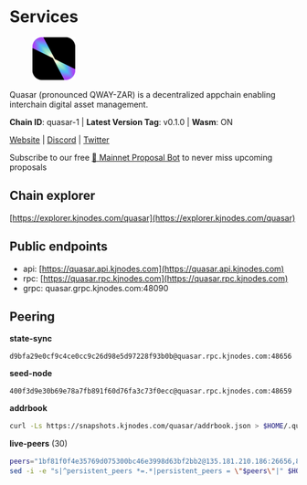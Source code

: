 # Services

<figure><img src="https://raw.githubusercontent.com/kj89/cosmos-images/main/logos/quasar.png" alt=""><figcaption></figcaption></figure>

Quasar (pronounced QWAY-ZAR) is a decentralized  appchain enabling interchain digital asset management.

**Chain ID**: quasar-1 | **Latest Version Tag**: v0.1.0 | **Wasm**: ON

[Website](https://www.quasar.fi) | [Discord](https://discord.gg/quasarfi) | [Twitter](https://twitter.com/QuasarFi)



Subscribe to our free [🤖 Mainnet Proposal Bot](https://t.me/kjnodes_proposal_bot) to never miss upcoming proposals


## Chain explorer
[https://explorer.kjnodes.com/quasar](https://explorer.kjnodes.com/quasar)

## Public endpoints

* api: [https://quasar.api.kjnodes.com](https://quasar.api.kjnodes.com)
* rpc: [https://quasar.rpc.kjnodes.com](https://quasar.rpc.kjnodes.com)
* grpc: quasar.grpc.kjnodes.com:48090

## Peering

**state-sync**

```text
d9bfa29e0cf9c4ce0cc9c26d98e5d97228f93b0b@quasar.rpc.kjnodes.com:48656
```

**seed-node**

```text
400f3d9e30b69e78a7fb891f60d76fa3c73f0ecc@quasar.rpc.kjnodes.com:48659
```

**addrbook**
```bash
curl -Ls https://snapshots.kjnodes.com/quasar/addrbook.json > $HOME/.quasarnode/config/addrbook.json
```

**live-peers** (30)
```bash
peers="1bf81f0f4e35769d075300bc46e3998d63bf2bb2@135.181.210.186:26656,88cc4d314c9804a9478e900b6f18a83ea58a98c6@57.128.20.163:18256,b212d5740b2e11e54f56b072dc13b6134650cfb5@134.65.192.124:26656,c124ce0b508e8b9ed1c5b6957f362225659b5343@134.65.193.11:26656,771659b9205187f9094f894c65d29effa79fdd2c@18.156.191.84:26656,52c1443f58363c147393d7637116e8a0724329d4@51.89.7.235:26647,a286b35c9e9626cc7b780120ebe4afa883c059ce@144.76.40.53:18256,6f9e244b6e225241c02b235f700c2b0788da982d@148.113.159.22:18256,66e0a7d2c2fc75a91627085d0ac5681a35dfd408@37.252.184.234:26656,7e72f64aab40ddcb1a2cf3a8a5bbf99ee01fc6f0@65.108.9.164:10456,d9bfa29e0cf9c4ce0cc9c26d98e5d97228f93b0b@65.109.88.38:48656,d2247f7b919f0781c90ee61958d7044665a22d38@169.155.169.84:26656,bcbc915effeb5e1f4e96670fd68d20a08ad4efa1@65.108.138.80:18256,d7ea38275af96271fd66194dad3951ef38b8ba7c@193.70.33.64:18256,d11f867df7e498de0835e2d1b5bc34334c7337d1@65.109.31.114:2490,ff8bfc8a197e279810ccb21acdd987dfd6d3eb54@81.0.248.60:18256,298e0e1faf8a5da43514cc2908d2908658e732a0@38.146.3.148:18256,6128f51914659e0ee2c57970d84223404fe5e5ce@65.108.137.36:26656,1c4d42123dc63fba03bc28d2b5a837879e7de979@162.55.245.149:2040,e1b058e5cfa2b836ddaa496b10911da62dcf182e@65.21.136.170:58656,5a111b281852be31838ecf1202e59981e618355e@89.116.31.95:18256,8688b59432d98b6ded8bed01c3c29d4892ae6e4f@38.146.3.149:18256,f2e7f8af9e5f72bcde83a8bc0ca05aded6d51a5e@103.180.28.199:26656,bccdc6cb3a0785bf3ee65d98c38bdd62bb843285@141.95.157.139:18256,e726816f42831689eab9378d5d577f1d06d25716@176.9.188.21:26656,bbf8c1562c20726a436f1c1476ad49e560ca179b@51.89.190.33:26656,97e4468ac589eac505a800411c635b14511a61bb@134.65.195.240:26656,6cceba286b498d4a1931f85e35ea0fa433373057@169.155.170.222:26656,10e73ac4ab3f9e1edd89e1aa342eb4d4f11120f0@135.181.128.114:18256,c97640c7c53a32ff301c09b261bbccb35c286dba@65.109.50.30:26656"
sed -i -e "s|^persistent_peers *=.*|persistent_peers = \"$peers\"|" $HOME/.quasarnode/config/config.toml
```
